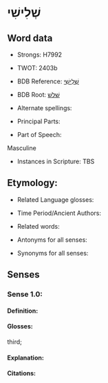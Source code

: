 # שְׁלִישִׁי

<!-- Status: S2="NeedsEdits" -->
<!-- Lexica used for edits:   -->

## Word data

* Strongs: H7992

* TWOT: 2403b

* BDB Reference: [שְׁלִישִׁי](rc://en/bdb/dict/v.du.ad)

* BDB Root: [שׁלשׁ](rc://en/bdb/dict/v.du.aa)

* Alternate spellings:

* Principal Parts:

* Part of Speech:

Masculine

* Instances in Scripture: TBS

## Etymology:

* Related Language glosses:

* Time Period/Ancient Authors:

* Related words:

* Antonyms for all senses:

* Synonyms for all senses:

## Senses

### Sense 1.0:

#### Definition:

#### Glosses:

third; 

#### Explanation:

#### Citations:



